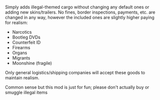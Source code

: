 Simply adds illegal-themed cargo without changing any default ones or adding new skins/trailers. No fines, border inspections, payments, etc. are changed in any way, however the included ones are slightly higher paying for realism:
- Narcotics
- Bootleg DVDs
- Counterfeit ID
- Firearms
- Organs
- Migrants
- Moonshine (fragile)

Only general logistics/shipping companies will accept these goods to maintain realism.

Common sense but this mod is just for fun; please don't actually buy or smuggle illegal items
